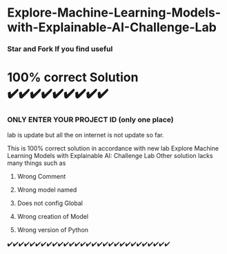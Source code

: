 # Explore-Machine-Learning-Models-with-Explainable-AI-Challenge-Lab

### Star and Fork If you find useful
# 100% correct Solution ✔️✔️✔️✔️✔️✔️✔️✔️✔️

### ONLY ENTER YOUR PROJECT ID (only one place)


lab is update but all the on internet is not update so far. 

This is 100% correct solution in accordance with new lab Explore Machine Learning Models with Explainable AI: Challenge Lab 
Other solution lacks many things such as 

1. Wrong Comment 

2. Wrong model named

3. Does not config Global 

4. Wrong creation of Model

5. Wrong version of Python

✔️✔️✔️✔️✔️✔️✔️✔️✔️✔️✔️✔️✔️✔️✔️✔️✔️✔️✔️✔️✔️✔️✔️✔️✔️✔️✔️✔️✔️
